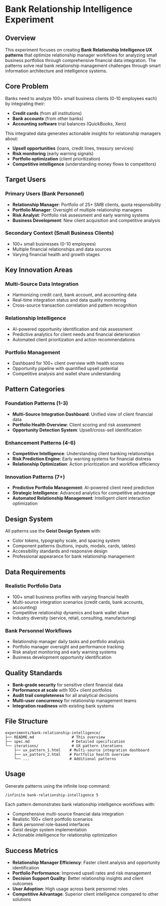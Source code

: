 # Bank Relationship Intelligence Experiment

## Overview

This experiment focuses on creating **Bank Relationship Intelligence UX patterns** that optimize relationship manager workflows for analyzing small business portfolios through comprehensive financial data integration. The patterns solve real bank relationship management challenges through smart information architecture and intelligence systems.

## Core Problem

Banks need to analyze 100+ small business clients (0-10 employees each) by integrating their:
- **Credit cards** (from all institutions)
- **Bank accounts** (from other banks) 
- **Accounting software** trial balances (QuickBooks, Xero)

This integrated data generates actionable insights for relationship managers about:
- **Upsell opportunities** (loans, credit lines, treasury services)
- **Risk monitoring** (early warning signals)
- **Portfolio optimization** (client prioritization)
- **Competitive intelligence** (understanding money flows to competitors)

## Target Users

### Primary Users (Bank Personnel)
- **Relationship Manager**: Portfolio of 25+ SMB clients, quota responsibility
- **Portfolio Manager**: Oversight of multiple relationship managers  
- **Risk Analyst**: Portfolio risk assessment and early warning systems
- **Business Development**: New client acquisition and competitive analysis

### Secondary Context (Small Business Clients)
- 100+ small businesses (0-10 employees)
- Multiple financial relationships and data sources
- Varying financial health and growth stages

## Key Innovation Areas

### Multi-Source Data Integration
- Harmonizing credit card, bank account, and accounting data
- Real-time integration status and data quality monitoring
- Cross-source transaction correlation and pattern recognition

### Relationship Intelligence
- AI-powered opportunity identification and risk assessment
- Predictive analytics for client needs and financial deterioration
- Automated client prioritization and action recommendations

### Portfolio Management
- Dashboard for 100+ client overview with health scores
- Opportunity pipeline with quantified upsell potential
- Competitive analysis and wallet share understanding

## Pattern Categories

### Foundation Patterns (1-3)
- **Multi-Source Integration Dashboard**: Unified view of client financial data
- **Portfolio Health Overview**: Client scoring and risk assessment
- **Opportunity Detection System**: Upsell/cross-sell identification

### Enhancement Patterns (4-6)
- **Competitive Intelligence**: Understanding client banking relationships
- **Risk Prediction Engine**: Early warning systems for financial distress
- **Relationship Optimization**: Action prioritization and workflow efficiency

### Innovation Patterns (7+)
- **Predictive Portfolio Management**: AI-powered client need prediction
- **Strategic Intelligence**: Advanced analytics for competitive advantage
- **Automated Relationship Management**: Intelligent client interaction optimization

## Design System

All patterns use the **Geist Design System** with:
- Color tokens, typography scale, and spacing system
- Component patterns (buttons, inputs, modals, cards, tables)
- Accessibility standards and responsive design
- Professional appearance for bank relationship management

## Data Requirements

### Realistic Portfolio Data
- 100+ small business profiles with varying financial health
- Multi-source integration scenarios (credit cards, bank accounts, accounting)
- Competitive relationship dynamics and bank wallet share
- Industry diversity (service, retail, consulting, manufacturing)

### Bank Personnel Workflows
- Relationship manager daily tasks and portfolio analysis
- Portfolio manager oversight and performance tracking
- Risk analyst monitoring and early warning systems
- Business development opportunity identification

## Quality Standards

- **Bank-grade security** for sensitive client financial data
- **Performance at scale** with 100+ client portfolios
- **Audit trail completeness** for all analytical decisions
- **Multi-user concurrency** for relationship management teams
- **Integration readiness** with existing bank systems

## File Structure

```
experiments/bank-relationship-intelligence/
├── README.md                 # This overview
├── spec.md                   # Detailed specification
└── iterations/               # UX pattern iterations
    ├── ux_pattern_1.html    # Multi-source integration dashboard
    ├── ux_pattern_2.html    # Portfolio health overview
    └── ...                  # Additional patterns
```

## Usage

Generate patterns using the infinite loop command:

```bash
/infinite bank-relationship-intelligence 5
```

Each pattern demonstrates bank relationship intelligence workflows with:
- Comprehensive multi-source financial data integration
- Realistic 100+ client portfolio scenarios
- Bank personnel role-based interfaces
- Geist design system implementation
- Actionable intelligence for relationship optimization

## Success Metrics

- **Relationship Manager Efficiency**: Faster client analysis and opportunity identification
- **Portfolio Performance**: Improved upsell rates and risk management
- **Decision Support Quality**: Better relationship insights and client outcomes
- **User Adoption**: High usage across bank personnel roles
- **Competitive Advantage**: Superior client intelligence compared to other solutions